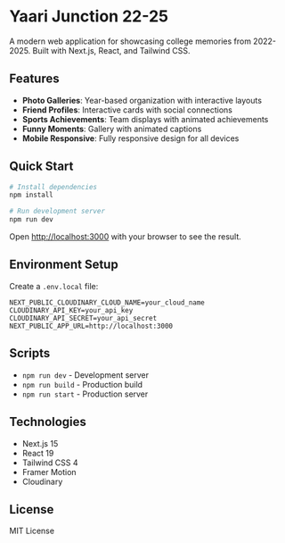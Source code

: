 # Yaari Junction 22-25

A modern web application for showcasing college memories from 2022-2025. Built with Next.js, React, and Tailwind CSS.

## Features

- **Photo Galleries**: Year-based organization with interactive layouts
- **Friend Profiles**: Interactive cards with social connections
- **Sports Achievements**: Team displays with animated achievements
- **Funny Moments**: Gallery with animated captions
- **Mobile Responsive**: Fully responsive design for all devices

## Quick Start

```bash
# Install dependencies
npm install

# Run development server
npm run dev
```

Open [http://localhost:3000](http://localhost:3000) with your browser to see the result.

## Environment Setup

Create a `.env.local` file:

```env
NEXT_PUBLIC_CLOUDINARY_CLOUD_NAME=your_cloud_name
CLOUDINARY_API_KEY=your_api_key
CLOUDINARY_API_SECRET=your_api_secret
NEXT_PUBLIC_APP_URL=http://localhost:3000
```

## Scripts

- `npm run dev` - Development server
- `npm run build` - Production build
- `npm run start` - Production server

## Technologies

- Next.js 15
- React 19
- Tailwind CSS 4
- Framer Motion
- Cloudinary

## License

MIT License
